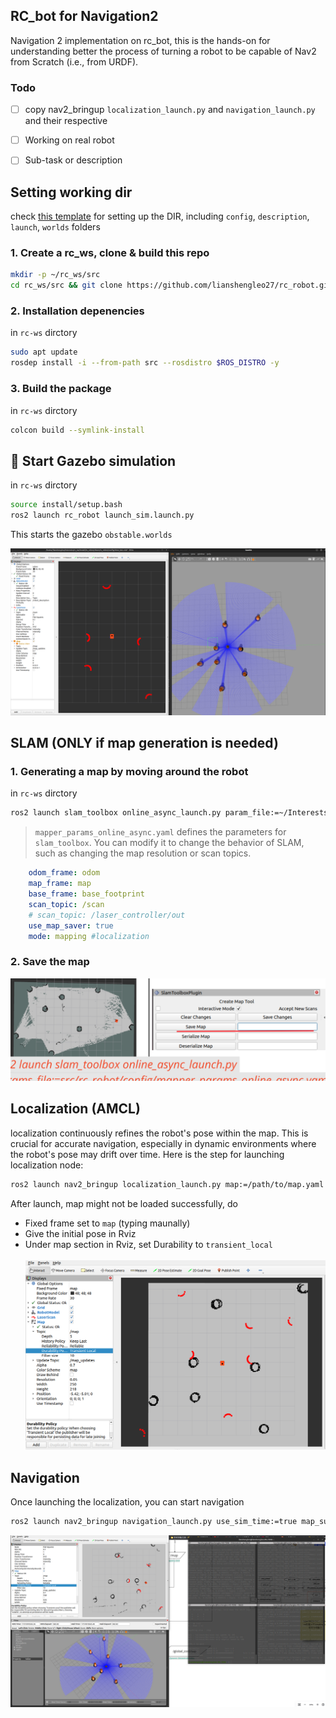 ## RC_bot for Navigation2

Navigation 2 implementation on rc_bot, this is the hands-on for understanding better the process of turning a robot to be capable of Nav2 from Scratch (i.e., from URDF).

### Todo

- [ ]  copy nav2_bringup `localization_launch.py` and `navigation_launch.py` and their respective 
- [ ]  Working on real robot
  - [ ] Sub-task or description  


## Setting working dir
check [this template](https://github.com/joshnewans/my_bot) for setting up the DIR, including
`config`, `description`, `launch`, `worlds` folders

### 1. Create a rc_ws, clone & build this repo
```bash
mkdir -p ~/rc_ws/src
cd rc_ws/src && git clone https://github.com/lianshengleo27/rc_robot.git
```
### 2. Installation depenencies
in `rc-ws` dirctory
```bash
sudo apt update
rosdep install -i --from-path src --rosdistro $ROS_DISTRO -y
```
### 3. Build the package
in `rc-ws` dirctory
```bash
colcon build --symlink-install
```

## :star2: Start Gazebo simulation
in `rc-ws` dirctory
```bash
source install/setup.bash
ros2 launch rc_robot launch_sim.launch.py
```
This starts the gazebo `obstable.worlds`

![obstacle_world](doc/images/obstable_world.png)

## SLAM (ONLY if map generation is needed)
### 1. Generating a map by moving around the robot
in `rc-ws` dirctory
```bash
ros2 launch slam_toolbox online_async_launch.py param_file:=~/Interests/rc_ws/src/rc_robot/config/mapper_params_online_async.yaml
```
> `mapper_params_online_async.yaml` defines the parameters for `slam_toolbox`. You can modify it to change the behavior of SLAM, such as changing the map resolution or scan topics.
```yaml
    odom_frame: odom
    map_frame: map
    base_frame: base_footprint
    scan_topic: /scan
    # scan_topic: /laser_controller/out
    use_map_saver: true
    mode: mapping #localization
```
### 2. Save the map
![SLAM save map](./doc/images/image.png)


## Localization (AMCL)
localization continuously refines the robot's pose within the map. This is crucial for accurate navigation, especially in dynamic environments where the robot's pose may drift over time. Here is the step for launching localization node:

```bash
ros2 launch nav2_bringup localization_launch.py map:=/path/to/map.yaml use_sim_time:=true
```

<p> After launch, map might not be loaded successfully, do </p>

- Fixed frame set to `map` (typing maunally)
- Give the initial pose in Rviz
- Under map section in Rviz, set Durability to `transient_local`
<br><br>
![load map after launching AMCL](./doc/images/localization.png)


## Navigation
Once launching the localization, you can start navigation
```bash
ros2 launch nav2_bringup navigation_launch.py use_sim_time:=true map_subscribe_transient_local:=true
```
![nav2 start](./doc/images/rc_bot_nav2_done.png)


